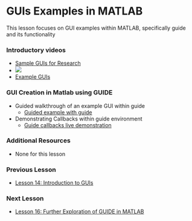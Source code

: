 # **GUIs Examples in MATLAB**
This lesson focuses on GUI examples within MATLAB, specifically guide and its functionality

### **Introductory videos**
 * [Sample GUIs for Research](https://www.youtube.com/watch?v=k_JD7kmkeTM&ab_channel=AshleeN.FordVersypt)
 * [![](http://img.youtube.com/vi/k_JD7kmkeTM/0.jpg)](http://www.youtube.com/watch?v=k_JD7kmkeTM "")
 * [Example GUIs](/CHEclassFa20/GUI%20examples)
### **GUI Creation in Matlab using GUIDE**
* Guided walkthrough of an example GUI within guide
  * [Guided example with guide](https://www.mathworks.com/help/matlab/creating_guis/about-the-simple-guide-gui-example.html)
* Demonstrating Callbacks within guide environment
  * [Guide callbacks live demonstration](https://www.mathworks.com/help/matlab/creating_guis/add-code-for-components-in-callbacks.html)
  
### **Additional Resources**
* None for this lesson

### **Previous Lesson**
 * [Lesson 14: Introduction to GUIs](/L14:%20Introduction%20to%20GUIs.md)
### **Next Lesson**
 * [Lesson 16: Further Exploration of GUIDE in MATLAB](/L16:%20Further%20exploration%20of%20GUIDE%20in%20MATLAB.md)
